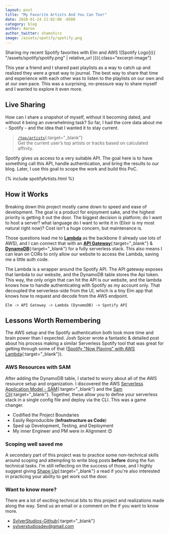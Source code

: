 ```yaml
---
layout: post
title: "My Favorite Artists And You Can Too!"
date: 2020-01-24 21:02:00 -0500
category: blog
author: Aaron
author_twitter: shamshirz
image: /assets/spotify/spotify.png
---
```


Sharing my recent Spotify favorites with Elm and AWS
![Spotify Logo]({{ "/assets/spotify/spotify.png" | relative_url }}){:class="excerpt-image"}


<!--more-->
This year a friend and I shared past playlists as a way to catch up and realized they were a great way to journal. The best way to share that time and experience with each other was to listen to the playlists on our own and at our own pace. This was a surprising, no-pressure way to share myself and I wanted to explore it even more.

## Live Sharing

How can I share a snapshot of myself, without it becoming dated, and without it being an overwhelming task? So far, I had the core data about me - Spotify - and the idea that I wanted it to stay current.

> [`/top/artists`](https://developer.spotify.com/documentation/web-api/reference/personalization/get-users-top-artists-and-tracks/){:target="_blank"}<br>
> Get the current user’s top artists or tracks based on calculated affinity.

Spotify gives us access to a very suitable API. The goal here is to have something call this API, handle authentication, and bring the results to our blog. Later, I use this goal to scope the work and build this PoC.
<!-- Includes header, styling, & link to the Repo -->
{% include spotifyArtists.html %}


## How it Works

Breaking down this project mostly came down to speed and ease of development. The goal is a product for enjoyment sake, and the highest priority is getting it out the door. The biggest decision is platform; do I want to host a server? what language do I want to write it in (Elixir is my most natural right now)? Cost isn't a huge concern, but maintenance is.

Those questions lead me to [**Lambda**]((https://aws.amazon.com/lambda/){:target="_blank"}) as the backbone (I already use lots of AWS), and I can connect that with an [**API Gateway**](https://aws.amazon.com/api-gateway/){:target="_blank"} & [**DynamoDB**](https://aws.amazon.com/dynamodb/){:target="_blank"} for a fully serverless stack. This also means I can lean on CORs to only allow our website to access the Lambda, saving me a little auth code.

The Lambda is a wrapper around the Spotify API. The API gateway exposes that lambda to our website, and the DynamoDB table stores the Api token. This way, the only origin that can hit the API is our website, and the lambda knows how to handle authenticating with Spotify as my account only. That decoupled the serverless-side from the UI, which is a tiny Elm app that knows how to request and decode from the AWS endpoint.

`Elm -> API Gateway -> Lambda (DynamoDB) -> Spotify API`

## Lessons Worth Remembering

The AWS setup and the Spotify authentication both took more time and brain power than I expected. Josh Spicer wrote a fantastic & detailed post about his process making a similar Serverless Spotify tool that was great for getting through some of that ([Spotify "Now Playing" with AWS Lambda](https://joshspicer.com/spotify-now-playing){:target="_blank"}).


### AWS Resources with SAM

After adding the DynamoDB table, I started to worry about all of the AWS resource setup and organization. I discovered the AWS [Serverless Application Model - SAM](https://aws.amazon.com/serverless/sam/){:target="_blank"} and the [Sam Cli](https://github.com/awslabs/aws-sam-cli){:target="_blank"}. Together, these allow you to define your serverless stack in a single config file and deploy via the CLI. This was a game changer.

* Codified the Project Boundaries
* Easily Reproducible (**Infrastructure as Code**)
* Sped up Development, Testing, and Deployment
* My inner Engineer and PM were in Alignment 😊

### Scoping well saved me

A secondary part of this project was to practice some non-technical skills around scoping and attempting to write blog posts __before__ doing the fun technical tasks. I'm still reflecting on the success of those, and I highly suggest giving [Shape Up](https://basecamp.com/shapeup/1.1-chapter-02){:target="_blank"} a read if you're also interested in practicing your ability to get work out the door.


### Want to know more?

There are a lot of exciting technical bits to this project and realizations made along the way. Send us an email or a comment on the if you want to know more.

* [SylverStudios-Github](https://github.com/SylverStudios){:target="_blank"}
* <a class="u-email" href="mailto:sylverstudiosdev@gmail.com">sylverstudiosdev@gmail.com</a>
